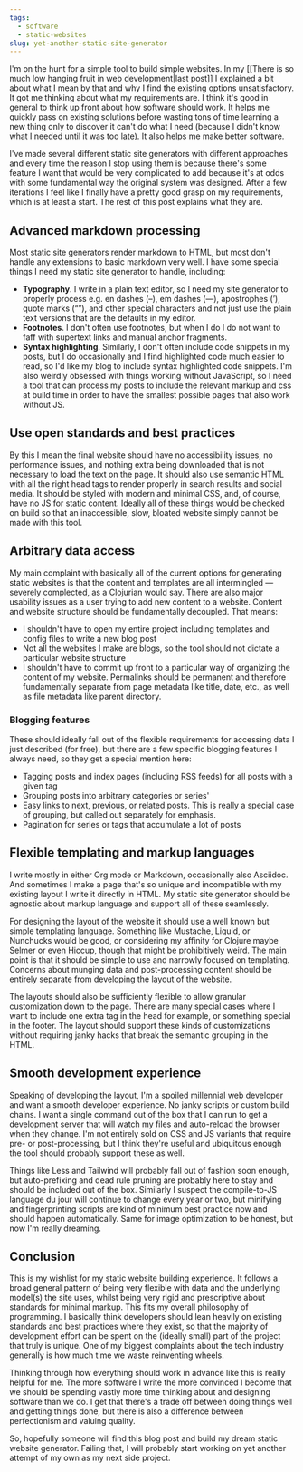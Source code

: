 ```yaml
---
tags:
  - software
  - static-websites
slug: yet-another-static-site-generator
---
```

I'm on the hunt for a simple tool to build simple websites. In my [[There is so much low hanging fruit in web development|last post]] I explained a bit about what I mean by that and why I find the existing options unsatisfactory. It got me thinking about what my requirements are. I think it's good in general to think up front about how software should work. It helps me quickly pass on existing solutions before wasting tons of time learning a new thing only to discover it can't do what I need (because I didn't know what I needed until it was too late). It also helps me make better software. 

I've made several different static site generators with different approaches and every time the reason I stop using them is because there's some feature I want that would be very complicated to add because it's at odds with some fundamental way the original system was designed. After a few iterations I feel like I finally have a pretty good grasp on my requirements, which is at least a start. The rest of this post explains what they are.

## Advanced markdown processing

Most static site generators render markdown to HTML, but most don't handle any extensions to basic markdown very well. I have some special things I need my static site generator to handle, including:
- **Typography**. I write in a plain text editor, so I need my site generator to properly process e.g. en dashes (–), em dashes (—), apostrophes (’), quote marks (“”), and other special characters and not just use the plain text versions that are the defaults in my editor.
- **Footnotes**. I don't often use footnotes, but when I do I do not want to faff with supertext links and manual anchor fragments.
- **Syntax highlighting**. Similarly, I don't often include code snippets in my posts, but I do occasionally and I find highlighted code much easier to read, so I'd like my blog to include syntax highlighted code snippets. I'm also weirdly obsessed with things working without JavaScript, so I need a tool that can process my posts to include the relevant markup and css at build time in order to have the smallest possible pages that also work without JS.

## Use open standards and best practices

By this I mean the final website should have no accessibility issues, no performance issues, and nothing extra being downloaded that is not necessary to load the text on the page. It should also use semantic HTML with all the right head tags to render properly in search results and social media. It should be styled with modern and minimal CSS, and, of course, have no JS for static content. Ideally all of these things would be checked on build so that an inaccessible, slow, bloated website simply cannot be made with this tool.

## Arbitrary data access

My main complaint with basically all of the current options for generating static websites is that the content and templates are all intermingled — severely complected, as a Clojurian would say. There are also major usability issues as a user trying to add new content to a website. Content and website structure should be fundamentally decoupled. That means:

- I shouldn't have to open my entire project including templates and config files to write a new blog post
- Not all the websites I make are blogs, so the tool should not dictate a particular website structure
- I shouldn't have to commit up front to a particular way of organizing the content of my website. Permalinks should be permanent and therefore fundamentally separate from page metadata like title, date, etc., as well as file metadata like parent directory.

### Blogging features

These should ideally fall out of the flexible requirements for accessing data I just described (for free), but there are a few specific blogging features I always need, so they get a special mention here: 
- Tagging posts and index pages (including RSS feeds) for all posts with a given tag
- Grouping posts into arbitrary categories or series'
- Easy links to next, previous, or related posts. This is really a special case of grouping, but called out separately for emphasis.
- Pagination for series or tags that accumulate a lot of posts

## Flexible templating and markup languages

I write mostly in either Org mode or Markdown, occasionally also Asciidoc. And sometimes I make a page that's so unique and incompatible with my existing layout I write it directly in HTML. My static site generator should be agnostic about markup language and support all of these seamlessly. 

For designing the layout of the website it should use a well known but simple templating language. Something like Mustache, Liquid, or Nunchucks would be good, or considering my affinity for Clojure maybe Selmer or even Hiccup, though that might be prohibitively weird. The main point is that it should be simple to use and narrowly focused on templating. Concerns about munging data and post-processing content should be entirely separate from developing the layout of the website.

The layouts should also be sufficiently flexible to allow granular customization down to the page. There are many special cases where I want to include one extra tag in the head for example, or something special in the footer. The layout should support these kinds of customizations without requiring janky hacks that break the semantic grouping in the HTML.

## Smooth development experience

Speaking of developing the layout, I'm a spoiled millennial web developer and want a smooth developer experience. No janky scripts or custom build chains. I want a single command out of the box that I can run to get a development server that will watch my files and auto-reload the browser when they change. I'm not entirely sold on CSS and JS variants that require pre- or post-processing, but I think they're useful and ubiquitous enough the tool should probably support these as well. 

Things like Less and Tailwind will probably fall out of fashion soon enough, but auto-prefixing and dead rule pruning are probably here to stay and should be included out of the box. Similarly I suspect the compile-to-JS language du jour will continue to change every year or two, but minifying and fingerprinting scripts are kind of minimum best practice now and should happen automatically. Same for image optimization to be honest, but now I'm really dreaming.

## Conclusion

This is my wishlist for my static website building experience. It follows a broad general pattern of being very flexible with data and the underlying model(s) the site uses, whilst being very rigid and prescriptive about standards for minimal markup. This fits my overall philosophy of programming. I basically think developers should lean heavily on existing standards and best practices where they exist, so that the majority of development effort can be spent on the (ideally small) part of the project that truly is unique. One of my biggest complaints about the tech industry generally is how much time we waste reinventing wheels.

Thinking through how everything should work in advance like this is really helpful for me. The more software I write the more convinced I become that we should be spending vastly more time thinking about and designing software than we do. I get that there's a trade off between doing things well and getting things done, but there is also a difference between perfectionism and valuing quality.

So, hopefully someone will find this blog post and build my dream static website generator. Failing that, I will probably start working on yet another attempt of my own as my next side project.